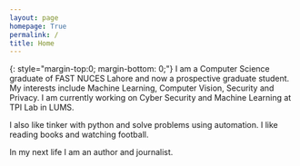 ```yaml
---
layout: page
homepage: True
permalink: /
title: Home
---
```


{: style="margin-top:0; margin-bottom: 0;"}
I am a Computer Science graduate of FAST NUCES Lahore and now a
prospective graduate student. My interests include Machine Learning, 
Computer Vision, Security and Privacy. I am currently working on 
Cyber Security and Machine Learning at TPI Lab in LUMS.

I also like tinker with python and solve problems using automation. I like
reading books and watching football.

In my next life I am an author and journalist.
